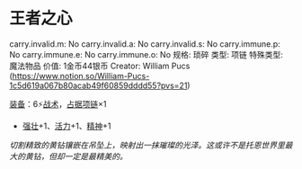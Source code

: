 # 王者之心

carry.invalid.m: No
carry.invalid.a: No
carry.invalid.s: No
carry.immune.p: No
carry.immune.e: No
carry.immune.o: No
规格: 琐碎
类型: 项链
特殊类型: 魔法物品
价值: 1金币44银币
Creator: William Pucs (https://www.notion.so/William-Pucs-1c5d619a067b80acab49f60859dddd55?pvs=21)

<aside>

[装备](https://www.notion.so/1b3d619a067b80f99057fe3412922dd5?pvs=21)：6⚡️[战术](https://www.notion.so/1b3d619a067b8051b6eaffd160aee01c?pvs=21)，[占据](https://www.notion.so/1b3d619a067b8021ba8fe7cef8b96857?pvs=21)[项链](https://www.notion.so/1b3d619a067b805291a4d91d9bc68a65?pvs=21)×1

- [强壮](https://www.notion.so/1b3d619a067b8018b6a6d9d43490bbdc?pvs=21)+1、[活力](https://www.notion.so/1b3d619a067b805391c0d92f6a9c2e06?pvs=21)+1、[精神](https://www.notion.so/1b3d619a067b800a8da5d96dd60be2b1?pvs=21)+1
</aside>

*切割精致的黄钻镶嵌在吊坠上，映射出一抹璀璨的光泽。这或许不是托恩世界里最大的黄钻，但却一定是最精美的。*